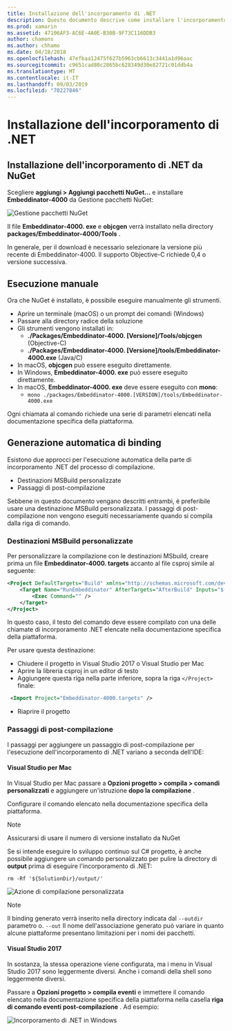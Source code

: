 ```yaml
---
title: Installazione dell'incorporamento di .NET
description: Questo documento descrive come installare l'incorporamento .NET. Viene illustrato come eseguire manualmente gli strumenti, come generare automaticamente le associazioni, come utilizzare le destinazioni MSBuild personalizzate e i passaggi di post-compilazione necessari.
ms.prod: xamarin
ms.assetid: 47106AF3-AC6E-4A0E-B30B-9F73C116DDB3
author: chamons
ms.author: chhamo
ms.date: 04/18/2018
ms.openlocfilehash: 47efbaa12475f627b5963cb6613c3441a1d96aac
ms.sourcegitcommit: c9651cad80c2865bc628349d30e82721c01ddb4a
ms.translationtype: MT
ms.contentlocale: it-IT
ms.lasthandoff: 09/03/2019
ms.locfileid: "70227846"
---
```

# <a name="installing-net-embedding"></a>Installazione dell'incorporamento di .NET

## <a name="installing-net-embedding-from-nuget"></a>Installazione dell'incorporamento di .NET da NuGet

Scegliere **aggiungi > Aggiungi pacchetti NuGet...** e installare **Embeddinator-4000** da Gestione pacchetti NuGet:

![Gestione pacchetti NuGet](images/visualstudionuget.png)

Il file **Embeddinator-4000. exe** e **objcgen** verrà installato nella directory **packages/Embeddinator-4000/Tools** .

In generale, per il download è necessario selezionare la versione più recente di Embeddinator-4000. Il supporto Objective-C richiede 0,4 o versione successiva.

## <a name="running-manually"></a>Esecuzione manuale

Ora che NuGet è installato, è possibile eseguire manualmente gli strumenti.

- Aprire un terminale (macOS) o un prompt dei comandi (Windows)
- Passare alla directory radice della soluzione
- Gli strumenti vengono installati in:
  - **./Packages/Embeddinator-4000. [Versione]/Tools/objcgen** (Objective-C)
  - **./Packages/Embeddinator-4000. [Versione]/tools/Embeddinator-4000.exe** (Java/C)
- In macOS, **objcgen** può essere eseguito direttamente.
- In Windows, **Embeddinator-4000. exe** può essere eseguito direttamente.
- In macOS, **Embeddinator-4000. exe** deve essere eseguito con **mono**:
  - `mono ./packages/Embeddinator-4000.[VERSION]/tools/Embeddinator-4000.exe`

Ogni chiamata al comando richiede una serie di parametri elencati nella documentazione specifica della piattaforma.

## <a name="automatic-binding-generation"></a>Generazione automatica di binding

Esistono due approcci per l'esecuzione automatica della parte di incorporamento .NET del processo di compilazione.

- Destinazioni MSBuild personalizzate
- Passaggi di post-compilazione

Sebbene in questo documento vengano descritti entrambi, è preferibile usare una destinazione MSBuild personalizzata. I passaggi di post-compilazione non vengono eseguiti necessariamente quando si compila dalla riga di comando.

### <a name="custom-msbuild-targets"></a>Destinazioni MSBuild personalizzate

Per personalizzare la compilazione con le destinazioni MSbuild, creare prima un file **Embeddinator-4000. targets** accanto al file csproj simile al seguente:

```xml
<Project DefaultTargets="Build" xmlns="http://schemas.microsoft.com/developer/msbuild/2003">
    <Target Name="RunEmbeddinator" AfterTargets="AfterBuild" Inputs="$(OutputPath)/$(AssemblyName).dll" Outputs="$(IntermediateOutputPath)/Embeddinator/$(AssemblyName).framework/$(AssemblyName)">
        <Exec Command="" />
    </Target>
</Project>
```

In questo caso, il testo del comando deve essere compilato con una delle chiamate di incorporamento .NET elencate nella documentazione specifica della piattaforma.

Per usare questa destinazione:

- Chiudere il progetto in Visual Studio 2017 o Visual Studio per Mac
- Aprire la libreria csproj in un editor di testo
- Aggiungere questa riga nella parte inferiore, sopra la riga `</Project>` finale:

```xml
 <Import Project="Embeddinator-4000.targets" />
```

- Riaprire il progetto

### <a name="post-build-steps"></a>Passaggi di post-compilazione

I passaggi per aggiungere un passaggio di post-compilazione per l'esecuzione dell'incorporamento di .NET variano a seconda dell'IDE:

#### <a name="visual-studio-for-mac"></a>Visual Studio per Mac

In Visual Studio per Mac passare a **Opzioni progetto > compila > comandi personalizzati** e aggiungere un'istruzione **dopo la compilazione** .

Configurare il comando elencato nella documentazione specifica della piattaforma.

> [!NOTE]
> Assicurarsi di usare il numero di versione installato da NuGet

Se si intende eseguire lo sviluppo continuo sul C# progetto, è anche possibile aggiungere un comando personalizzato per pulire la directory di **output** prima di eseguire l'incorporamento di .NET:

```shell
rm -Rf '${SolutionDir}/output/'
```

![Azione di compilazione personalizzata](images/visualstudiocustombuild.png)

> [!NOTE]
> Il binding generato verrà inserito nella directory indicata dal `--outdir` parametro o. `--out` Il nome dell'associazione generato può variare in quanto alcune piattaforme presentano limitazioni per i nomi dei pacchetti.

#### <a name="visual-studio-2017"></a>Visual Studio 2017

In sostanza, la stessa operazione viene configurata, ma i menu in Visual Studio 2017 sono leggermente diversi. Anche i comandi della shell sono leggermente diversi.

Passare a **Opzioni progetto > compila eventi** e immettere il comando elencato nella documentazione specifica della piattaforma nella casella **riga di comando eventi post-compilazione** . Ad esempio:

![Incorporamento di .NET in Windows](images/visualstudiowindows.png)
 